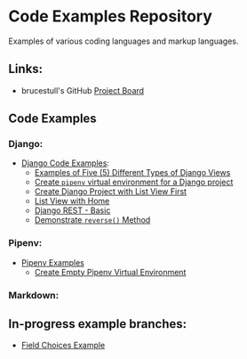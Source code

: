 # Code Examples Repository
Examples of various coding languages and markup languages.

## Links:
* brucestull's GitHub [Project Board](https://github.com/users/brucestull/projects/6)

## Code Examples

### Django:
* [Django Code Examples](./django/README.md):
    * [Examples of Five (5) Different Types of Django Views](./django/function-and-class-based-list-views/README.md)
    * [Create `pipenv` virtual environment for a Django project](./django/pipenv-setup/README.md)
    * [Create Django Project with List View First](./django/list-create-views/README.md)
    * [List View with Home](./django/list-view-with-home/README.md)
    * [Django REST - Basic](./django/rest-basic/README.md)
    * [Demonstrate `reverse()` Method](./django/reverse/README.md)

### Pipenv:   
* [Pipenv Examples](./pipenv/)
    * [Create Empty Pipenv Virtual Environment](./pipenv/create-empty-pipenv/README.md)

### Markdown:



## In-progress example branches:
* [Field Choices Example](https://github.com/brucestull/examples/tree/4-document-how-choices-works-in-django/django/field_choices)
